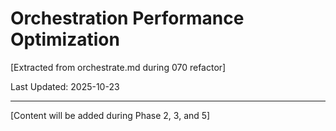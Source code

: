 # Orchestration Performance Optimization

[Extracted from orchestrate.md during 070 refactor]

Last Updated: 2025-10-23

---

[Content will be added during Phase 2, 3, and 5]
